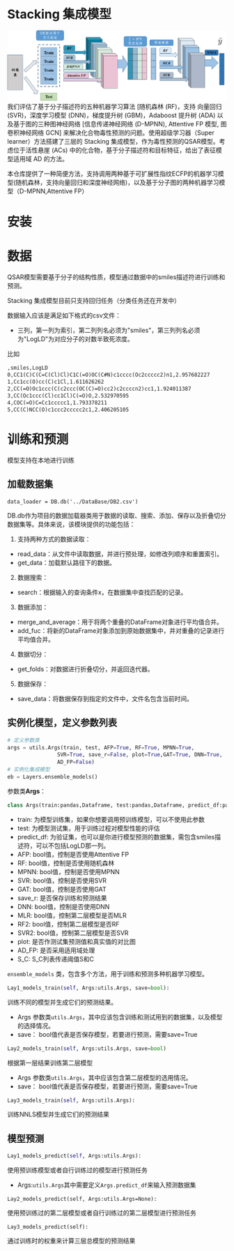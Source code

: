 # Stacking 集成模型

![](P/图片1.png)
我们评估了基于分子描述符的五种机器学习算法 [随机森林 (RF)，支持 向量回归 (SVR)，深度学习模型 (DNN)，梯度提升树 (GBM)，Adaboost 提升树 (ADA) 以及基于图的三种图神经网络 [信息传递神经网络 (D-MPNN), Attentive FP 模型, 图卷积神经网络 GCN] 来解决化合物毒性预测的问题。使用超级学习器（Super learner）方法搭建了三层的 Stacking 集成模型，作为毒性预测的QSAR模型。考虑位于活性悬崖 (ACs) 中的化合物，基于分子描述符和目标特征，给出了表征模型适用域 AD 的方法。

本仓库提供了一种简便方法，支持调用两种基于可扩展性指纹ECFP的机器学习模型(随机森林，支持向量回归和深度神经网络)，以及基于分子图的两种机器学习模型（D-MPNN,Attentive FP）

# 安装


# 数据

QSAR模型需要基于分子的结构性质，模型通过数据中的smiles描述符进行训练和预测。

Stacking 集成模型目前只支持回归任务（分类任务还在开发中）

数据输入应该是满足如下格式的csv文件：
* 三列，第一列为索引，第二列列名必须为"smiles"，第三列列名必须为"LogLD"为对应分子的对数半致死浓度。

比如
```
,smiles,LogLD
0,CC1(C)C(C=C(Cl)Cl)C1C(=O)OC(C#N)c1cccc(Oc2ccccc2)n1,2.957682227
1,Cc1cc(O)cc(C)c1Cl,1.611626262
2,CC(=O)Oc1ccc(C(c2ccc(OC(C)=O)cc2)c2ccccn2)cc1,1.924011387
3,CC(Oc1ccc(Cl)cc1Cl)C(=O)O,2.532970595
4,COC(=O)C=Cc1ccccc1,1.793378211
5,CC(C)NCC(O)c1ccc2ccccc2c1,2.406205105
```

# 训练和预测

模型支持在本地进行训练
## 加载数据集

```
data_loader = DB.db('../DataBase/DB2.csv')
```
DB.db作为项目的数据加载器类用于数据的读取、搜索、添加、保存以及折叠切分数据集等。具体来说，该模块提供的功能包括：

1. 支持两种方式的数据读取：
   
  - read_data：从文件中读取数据，并进行预处理，如修改列顺序和重置索引。
  - get_data：加载默认路径下的数据。
2. 数据搜索：
   
  - search：根据输入的查询条件x，在数据集中查找匹配的记录。
3. 数据添加：
  
  - merge_and_average：用于将两个重叠的DataFrame对象进行平均值合并。
  - add_fuc：将新的DataFrame对象添加到原始数据集中，并对重叠的记录进行平均值合并。
4. 数据切分：
  
  - get_folds：对数据进行折叠切分，并返回迭代器。
5. 数据保存：
  
  - save_data：将数据保存到指定的文件中，文件名包含当前时间。

## 实例化模型，定义参数列表


```python
# 定义参数类
args = utils.Args(train, test, AFP=True, RF=True, MPNN=True,
                SVR=True, save_r=False, plot=True,GAT=True, DNN=True,
                AD_FP=False)
# 实例化集成模型
eb = Layers.ensemble_models()
```

参数类**Args**：
```python
class Args(train:pandas,Dataframe, test:pandas,Dataframe, predict_df:pandas,Dataframe,AFP=bool, RF=bool, MPNN=bool, SVR=bool, GAT=bool,save_r=bool,DNN=bool,MLR=bool, RF2=bool, SVR2=bool,plot=bool, AD_FP=bool,S_C=[0.8, 0.4]):
```

* train: 为模型训练集，如果你想要调用预训练模型，可以不使用此参数
* test: 为模型测试集，用于训练过程对模型性能的评估
* predict_df: 为验证集，也可以是你进行模型预测的数据集，需包含smiles描述符，可以不包括LogLD那一列。 
* AFP: bool值，控制是否使用Attentive FP
* RF: bool值，控制是否使用随机森林
* MPNN: bool值，控制是否使用MPNN
* SVR: bool值，控制是否使用SVR
* GAT: bool值，控制是否使用GAT
* save_r: 是否保存训练和预测结果
* DNN: bool值，控制是否使用DNN
* MLR: bool值，控制第二层模型是否MLR
* RF2: bool值，控制第二层模型是否RF
* SVR2: bool值，控制第二层模型是否SVR
* plot: 是否作测试集预测值和真实值的对比图
* AD_FP: 是否采用适用域处理
* S_C: S_C列表传递阈值S和C


`ensemble_models` 类，包含多个方法，用于训练和预测多种机器学习模型。

```python
Lay1_models_train(self, Args:utils.Args, save=bool):
```
训练不同的模型并生成它们的预测结果。

* Args 参数类`utils.Args`，其中应该包含训练和测试用到的数据集，以及模型的选择情况。
* save： bool值代表是否保存模型，若要进行预测，需要save=True

```python
Lay2_models_train(self, Args:utils.Args, save=bool)
```
根据第一层结果训练第二层模型

* Args 参数类`utils.Args`，其中应该包含第二层模型的选用情况。
* save： bool值代表是否保存模型，若要进行预测，需要save=True

```python
Lay3_models_train(self, Args:utils.Args):
```
训练NNLS模型并生成它们的预测结果


## 模型预测
```python
Lay1_models_predict(self, Args:utils.Args):
```
使用预训练模型或者自行训练过的模型进行预测任务
* Args:`utils.Args`其中需要定义`Args.predict_df`来输入预测数据集


```
Lay2_models_predict(self, Args:utils.Args=None):
```
使用预训练过的第二层模型或者自行训练过的第二层模型进行预测任务


```
Lay3_models_predict(self):
```
通过训练时的权重来计算三层总模型的预测结果